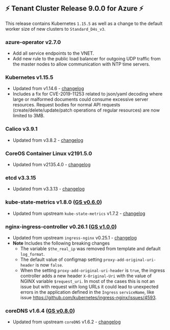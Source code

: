 ## :zap: Tenant Cluster Release 9.0.0 for Azure :zap:

This release contains Kubernetes `1.15.5` as well as a change to the default worker size of new clusters to `Standard_D4s_v3`.

### azure-operator v2.7.0
- Add all service endpoints to the VNET.
- Add new rule to the public load balancer for outgoing UDP traffic from the master nodes to allow communication with NTP time servers.

### Kubernetes v1.15.5
- Updated from v1.14.6 - [changelog](https://github.com/kubernetes/kubernetes/blob/master/CHANGELOG/CHANGELOG-1.15.md)
- Includes a fix for CVE-2019-11253 related to json/yaml decoding where large or malformed documents could consume excessive server resources. Request bodies for normal API requests (create/delete/update/patch operations of regular resources) are now limited to 3MB.

### Calico v3.9.1
- Updated from v3.8.2 - [changelog](https://docs.projectcalico.org/v3.9/release-notes/)

### CoreOS Container Linux v2191.5.0
- Updated from v2135.4.0 - [changelog](https://coreos.com/releases/#2191.5.0)

### etcd v3.3.15
- Updated from v3.3.13 - [changelog](https://github.com/etcd-io/etcd/blob/master/CHANGELOG-3.3.md#v3315-2019-08-19)

### kube-state-metrics v1.8.0 ([GS v0.6.0](https://github.com/giantswarm/kube-state-metrics-app/blob/master/CHANGELOG.md#v060))
- Updated from upstream `kube-state-metrics` v1.7.2 - [changelog](https://github.com/kubernetes/kube-state-metrics/blob/master/CHANGELOG.md#v180--2019-10-)

### nginx-ingress-controller v0.26.1 ([GS v1.0.0](https://github.com/giantswarm/kubernetes-nginx-ingress-controller/blob/master/CHANGELOG.md#100))
- Updated from upstream `ingress-nginx` v0.25.1 - [changelog](https://github.com/kubernetes/ingress-nginx/blob/master/Changelog.md#0261)
- **Note** Includes the following breaking changes
  - The variable `$the_real_ip` was removed from template and default `log_format`.
  - The default value of configmap setting `proxy-add-original-uri-header` is now `false`.
  - When the setting `proxy-add-original-uri-header` is `true`, the ingress controller adds a new header `X-Original-Uri` with the value of NGINX variable `$request_uri`. In most of the cases this is not an issue but with request with long URLs it could lead to unexpected errors in the application defined in the `Ingress` `serviceName`, like issue https://github.com/kubernetes/ingress-nginx/issues/4593.

### coreDNS v1.6.4 ([GS v0.8.0](https://github.com/giantswarm/coredns-app/blob/master/CHANGELOG.md#v080))
- Updated from upstream `coreDNS` v1.6.2 - [changelog](https://coredns.io/2019/09/27/coredns-1.6.4-release/)
